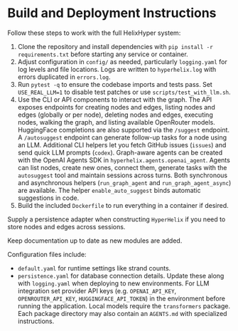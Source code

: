 # Build and Deployment Instructions

Follow these steps to work with the full HelixHyper system:

1. Clone the repository and install dependencies with `pip install -r requirements.txt` before starting any service or container.
2. Adjust configuration in `config/` as needed, particularly `logging.yaml` for log levels and file locations.
   Logs are written to `hyperhelix.log` with errors duplicated in `errors.log`.
3. Run `pytest -q` to ensure the codebase imports and tests pass.
   Set `USE_REAL_LLM=1` to disable test patches or use `scripts/test_with_llm.sh`.
4. Use the CLI or API components to interact with the graph. The API exposes endpoints for creating nodes and edges, listing nodes and edges (globally or per node), deleting nodes and edges, executing nodes, walking the graph, and listing available OpenRouter models. HuggingFace completions are also supported via the `/suggest` endpoint. A `/autosuggest` endpoint can generate follow-up tasks for a node using an LLM.
   Additional CLI helpers let you fetch GitHub issues (`issues`) and send quick LLM prompts (`codex`). Graph-aware agents can be created with the OpenAI Agents SDK in `hyperhelix.agents.openai_agent`. Agents can list nodes, create new ones, connect them, generate tasks with the `autosuggest` tool and maintain sessions across turns. Both synchronous and asynchronous helpers (`run_graph_agent` and `run_graph_agent_async`) are available. The helper `enable_auto_suggest` binds automatic suggestions in code.
5. Build the included `Dockerfile` to run everything in a container if desired.

Supply a persistence adapter when constructing `HyperHelix` if you need to
store nodes and edges across sessions.

Keep documentation up to date as new modules are added.

Configuration files include:
- `default.yaml` for runtime settings like strand counts.
- `persistence.yaml` for database connection details.
Update these along with `logging.yaml` when deploying to new environments.
For LLM integration set provider API keys (e.g. `OPENAI_API_KEY`, `OPENROUTER_API_KEY`, `HUGGINGFACE_API_TOKEN`) in the environment before running the application. Local models require the `transformers` package.
Each package directory may also contain an `AGENTS.md` with specialized instructions.
